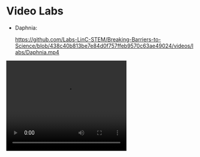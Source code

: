 # Video Labs

  * Daphnia:
    
    https://github.com/Labs-LinC-STEM/Breaking-Barriers-to-Science/blob/438c40b813be7e84d0f757ffeb9570c63ae49024/videos/labs/Daphnia.mp4


<video width="320" height="240" controls>
  <source src="https://raw.githubusercontent.com/Labs-LinC-STEM/Breaking-Barriers-to-Science/main/blob/videos/labs/Daphnia.mp4" type="video/mp4">
  Your browser does not support the video tag.
</video>
